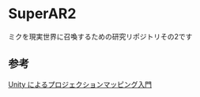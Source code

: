 # SuperAR2
ミクを現実世界に召喚するための研究リポジトリその2です

## 参考
[Unity によるプロジェクションマッピング入門](https://github.com/keijiro/unity-pm-tutorial)
